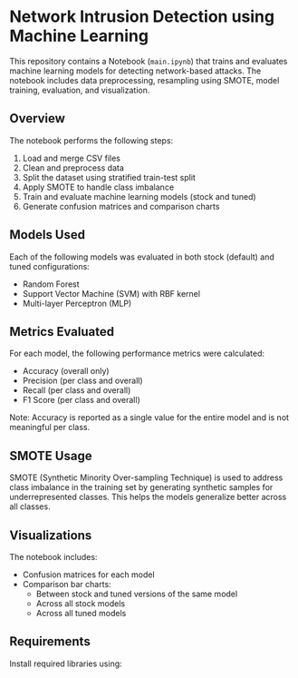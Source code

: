 # Network Intrusion Detection using Machine Learning

This repository contains a Notebook (`main.ipynb`) that trains and evaluates machine learning models for detecting network-based attacks. The notebook includes data preprocessing, resampling using SMOTE, model training, evaluation, and visualization.

## Overview

The notebook performs the following steps:

1. Load and merge CSV files
2. Clean and preprocess data
3. Split the dataset using stratified train-test split
4. Apply SMOTE to handle class imbalance
5. Train and evaluate machine learning models (stock and tuned)
6. Generate confusion matrices and comparison charts

## Models Used

Each of the following models was evaluated in both stock (default) and tuned configurations:

- Random Forest
- Support Vector Machine (SVM) with RBF kernel
- Multi-layer Perceptron (MLP)

## Metrics Evaluated

For each model, the following performance metrics were calculated:

- Accuracy (overall only)
- Precision (per class and overall)
- Recall (per class and overall)
- F1 Score (per class and overall)

Note: Accuracy is reported as a single value for the entire model and is not meaningful per class.

## SMOTE Usage

SMOTE (Synthetic Minority Over-sampling Technique) is used to address class imbalance in the training set by generating synthetic samples for underrepresented classes. This helps the models generalize better across all classes.

## Visualizations

The notebook includes:

- Confusion matrices for each model
- Comparison bar charts:
  - Between stock and tuned versions of the same model
  - Across all stock models
  - Across all tuned models

## Requirements

Install required libraries using:


